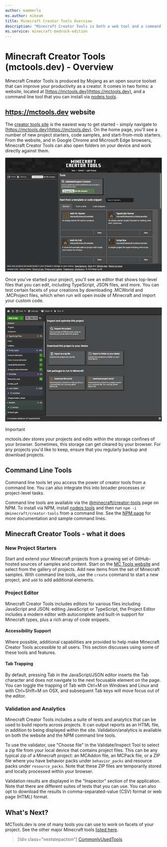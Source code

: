 ```yaml
---
author: mammerla
ms.author: mikeam
title: Minecraft Creator Tools Overview
description: "Minecraft Creator Tools is both a web tool and a command line tool you can use to extend, edit, and validate your projects."
ms.service: minecraft-bedrock-edition
---
```


# Minecraft Creator Tools (mctools.dev) - Overview

Minecraft Creator Tools is produced by Mojang as an open source toolset that can improve your productivity as a creator. It comes in two forms: a website, located at [https://mctools.dev](https://mctools.dev), and a command line tool that you can install via [nodejs tools](https://nodejs.org).

## https://mctools.dev website

The [creator tools site](https://mctools.dev) is the easiest way to get started - simply navigate to [https://mctools.dev](https://mctools.dev). On the home page, you'll see a number of new project starters, code samples, and start-from-mob starters. From the website, and in Google Chrome and Microsoft Edge browsers, Minecraft Creator Tools can also open folders on your device and work directly against them. 

![Image of the Home page of mctools.dev](./Media/MCToolsOverview/mctoolssite.png)

Once you've started your project, you'll see an editor that shows top-level files that you can edit, including TypeScript, JSON files, and more. You can test certain facets of your creations by downloading .MCWorld and .MCProject files, which when run will open inside of Minecraft and import your custom code.

![Image of the project edtior of mctools.dev](./Media/MCToolsOverview//mctoolseditor.png)

>[!IMPORTANT]
> mctools.dev stores your projects and edits within the storage confines of your browser. Sometimes, this storage can get cleared by your browser. For any projects you'd like to keep, ensure that you regularly backup and download projects. 

## Command Line Tools

Command line tools let you access the power of creator tools from a command line. You can also integrate this into broader processes or project-level tasks.

Command line tools are available via the [@minecraft/creator-tools](https://aka.ms/mctnpm) page on NPM. To install via NPM, install [nodejs tools](https://nodejs.org/) and then run `npm -i @minecraft/creator-tools` from a command line. See the [NPM page](https://aka.ms/mctnpm) for more documentation and sample command lines.


## Minecraft Creator Tools - what it does

### New Project Starters

Start and extend your Minecraft projects from a growing set of GitHub-hosted sources of samples and content. Start on the [MC Tools website](https://mctools.dev) and select from the gallery of projects. Add new items from the set of Minecraft samples. With command line tools, use the `create` command to start a new project, and `add` to add additional elements.

### Project Editor

Minecraft Creator Tools includes editors for various files including JavaScript and JSON: editing JavaScript or TypeScript, the Project Editor includes a modern editor with autocomplete and built-in support for Minecraft types, plus a rich array of code snippets.

#### Accessibility Support

Where possible, additional capabilities are provided to help make Minecraft Creator Tools accessible to all users. This section discusses using some of these tools and features.
            
#### Tab Trapping

By default, pressing Tab in the JavaScript/JSON editor inserts the Tab character and does not navigate to the next focusable element on the page. You can toggle the trapping of Tab with Ctrl+M on Windows and Linux and with Ctrl+Shift+M on OSX, and subsequent Tab keys will move focus out of the editor.

### Validation and Analytics

Minecraft Creator Tools includes a suite of tests and analytics that can be used to build reports across projects. It can output reports as an HTML file, in addition to being displayed within the site. Validation/analytics is available on both the website and the NPM command line tools.

To use the validator, use "Choose file" in the Validate/Inspect Tool to select a zip file from your local device that contains project files. This can be any typical zip of a Minecraft project: an MCAddon file, an MCPack file, or a ZIP file where you have behavior packs under `behavior_packs` and resource packs under `resource_packs`. Note that these ZIP files are temporarily stored and locally processed within your browser.

Validation results are displayed in the "Inspector" section of the application. Note that there are different suites of tests that you can use. You can also opt to download the results in comma-separated-value (CSV) format or web page (HTML) format.

## What's Next?

MCTools.dev is one of many tools you can use to work on facets of your project. See the other major Minecraft tools [listed here](./CommonlyUsedTools.md).

> [!div class="nextstepaction"]
> [CommonlyUsedTools](CommonlyUsedTools.md)
